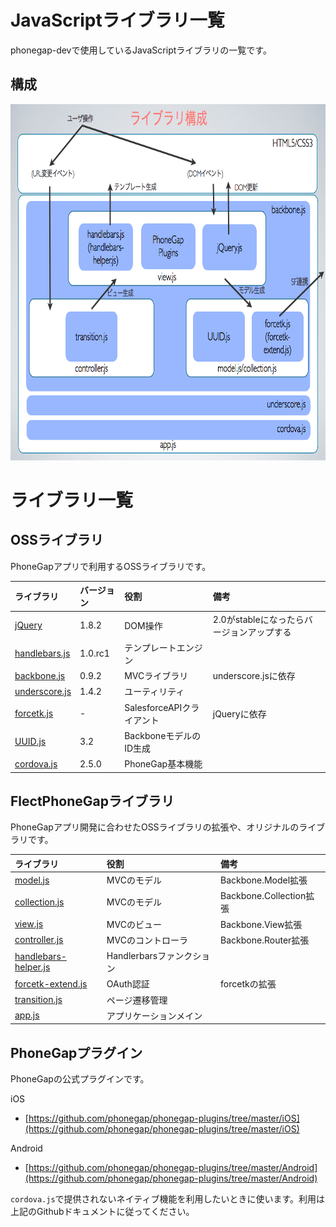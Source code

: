 # JavaScriptライブラリ一覧

phonegap-devで使用しているJavaScriptライブラリの一覧です。

## 構成

<img src="https://github.com/FLECT-DEV-TEAM/phonegap-dev/blob/master/document/libraries.img01.png?raw=true" width="768" height="570">

# ライブラリ一覧

## OSSライブラリ

PhoneGapアプリで利用するOSSライブラリです。

|ライブラリ|バージョン|役割|備考|
|:----|:------|:------|:------|
|[jQuery](http://jquery.com/)|1.8.2|DOM操作|2.0がstableになったらバージョンアップする|
|[handlebars.js](https://github.com/FLECT-DEV-TEAM/phonegap-dev/blob/master/document/oss/handlebars.js.md)|1.0.rc1|テンプレートエンジン||
|[backbone.js](https://github.com/FLECT-DEV-TEAM/phonegap-dev/blob/master/document/oss/backbone.js.md)|0.9.2|MVCライブラリ|underscore.jsに依存|
|[underscore.js](http://underscorejs.org/)|1.4.2|ユーティリティ||
|[forcetk.js](https://github.com/FLECT-DEV-TEAM/phonegap-dev/blob/master/document/oss/forcetk.js.md)|-|SalesforceAPIクライアント|jQueryに依存|
|[UUID.js](https://github.com/FLECT-DEV-TEAM/phonegap-dev/blob/master/document/oss/UUID.js.md)|3.2|BackboneモデルのID生成||
|[cordova.js](http://phonegap.com/)|2.5.0|PhoneGap基本機能||

## FlectPhoneGapライブラリ

PhoneGapアプリ開発に合わせたOSSライブラリの拡張や、オリジナルのライブラリです。

|ライブラリ|役割|備考|
|:----|:------|:------|
|[model.js](https://github.com/FLECT-DEV-TEAM/phonegap-dev/blob/master/document/model.js.md)|MVCのモデル|Backbone.Model拡張|
|[collection.js](https://github.com/FLECT-DEV-TEAM/phonegap-dev/blob/master/document/collection.js.md)|MVCのモデル|Backbone.Collection拡張|
|[view.js](https://github.com/FLECT-DEV-TEAM/phonegap-dev/blob/master/document/view.js.md)|MVCのビュー|Backbone.View拡張|
|[controller.js](https://github.com/FLECT-DEV-TEAM/phonegap-dev/blob/master/document/controller.js.md)|MVCのコントローラ|Backbone.Router拡張|
|[handlebars-helper.js](https://github.com/FLECT-DEV-TEAM/phonegap-dev/blob/master/document/handlebars-helper.js.md)|Handlerbarsファンクション||
|[forcetk-extend.js](https://github.com/FLECT-DEV-TEAM/phonegap-dev/blob/master/document/forcetk-extend.js.md)|OAuth認証|forcetkの拡張|
|[transition.js](https://github.com/FLECT-DEV-TEAM/phonegap-dev/blob/master/document/transition.js.md)|ページ遷移管理||
|[app.js](https://github.com/FLECT-DEV-TEAM/phonegap-dev/blob/master/document/app.js.md)|アプリケーションメイン||

## PhoneGapプラグイン

PhoneGapの公式プラグインです。

iOS

- [https://github.com/phonegap/phonegap-plugins/tree/master/iOS](https://github.com/phonegap/phonegap-plugins/tree/master/iOS)

Android

- [https://github.com/phonegap/phonegap-plugins/tree/master/Android](https://github.com/phonegap/phonegap-plugins/tree/master/Android)

`cordova.js`で提供されないネイティブ機能を利用したいときに使います。利用は上記のGithubドキュメントに従ってください。

